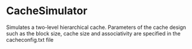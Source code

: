 # CacheSimulator
Simulates a two-level hierarchical cache.
Parameters of the cache design such as the block size, cache size and associativity are specified in the cacheconfig.txt file
